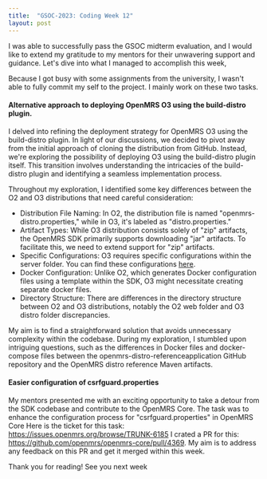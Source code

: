 ```yaml
---
title:  "GSOC-2023: Coding Week 12"
layout: post
---
```


I was able to successfully pass the GSOC midterm evaluation, and I would like to extend my gratitude to my mentors for their unwavering support and guidance. 
Let's dive into what I managed to accomplish this week,




Because I got busy with some assignments from the university, I wasn't able to fully commit my self to the project. I mainly work on these two tasks.

#### Alternative approach to deploying OpenMRS O3 using the build-distro plugin.

I delved into refining the deployment strategy for OpenMRS O3 using the build-distro plugin.
In light of our discussions, we decided to pivot away from the initial approach of cloning the distribution from GitHub.
Instead, we're exploring the possibility of deploying O3 using the build-distro plugin itself.
This transition involves understanding the intricacies of the build-distro plugin and identifying a seamless implementation process.

Throughout my exploration, I identified some key differences between the O2 and O3 distributions that need careful consideration:

* Distribution File Naming: In O2, the distribution file is named "openmrs-distro.properties," while in O3, it's labeled as "distro.properties."
* Artifact Types: While O3 distribution consists solely of "zip" artifacts, the OpenMRS SDK primarily supports downloading "jar" artifacts. To facilitate this, we need to extend support for "zip" artifacts.
* Specific Configurations: O3 requires specific configurations within the server folder. You can find these configurations [here](https://github.com/openmrs/openmrs-distro-referenceapplication/tree/main/distro/configuration).
* Docker Configuration: Unlike O2, which generates Docker configuration files using a template within the SDK, O3 might necessitate creating separate docker files.
* Directory Structure: There are differences in the directory structure between O2 and O3 distributions, notably the O2 web folder and O3 distro folder discrepancies.


My aim is to find a straightforward solution that avoids unnecessary complexity within the codebase.
During my exploration, I stumbled upon intriguing questions, such as the differences in Docker files and docker-compose files between the openmrs-distro-referenceapplication GitHub repository and the OpenMRS distro reference Maven artifacts.


#### Easier configuration of csrfguard.properties

My mentors presented me with an exciting opportunity to take a detour from the SDK codebase and contribute to the OpenMRS Core.
The task was to enhance the configuration process for "csrfguard.properties" in OpenMRS Core Here is the ticket for this task: <https://issues.openmrs.org/browse/TRUNK-6185>
I crated a PR for this: <https://github.com/openmrs/openmrs-core/pull/4369>. My aim is to address any feedback on this PR and get it merged within this week.


Thank you for reading! See you next week


